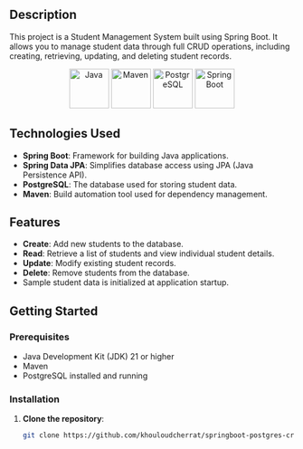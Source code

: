 ## Description
This project is a Student Management System built using Spring Boot. It allows you to manage student data through full CRUD operations, including creating, retrieving, updating, and deleting student records.

<p align="center">
  <a href="https://www.java.com/"><img src="https://www.vectorlogo.zone/logos/java/java-horizontal.svg" alt="Java" height="70"></a>
  <a href="https://maven.apache.org/"><img src="https://www.vectorlogo.zone/logos/apache_maven/apache_maven-icon.svg" alt="Maven" height="70"></a>
  <a href="https://www.postgresql.org/"><img src="https://www.vectorlogo.zone/logos/postgresql/postgresql-icon.svg" alt="PostgreSQL" height="70"></a>
  <a href="https://spring.io/"><img src="https://www.vectorlogo.zone/logos/springio/springio-icon.svg" alt="Spring Boot" height="70"></a>
</p>

## Technologies Used

- **Spring Boot**: Framework for building Java applications.
- **Spring Data JPA**: Simplifies database access using JPA (Java Persistence API).
- **PostgreSQL**: The database used for storing student data.
- **Maven**: Build automation tool used for dependency management.

## Features

- **Create**: Add new students to the database.
- **Read**: Retrieve a list of students and view individual student details.
- **Update**: Modify existing student records.
- **Delete**: Remove students from the database.
- Sample student data is initialized at application startup.

## Getting Started

### Prerequisites

- Java Development Kit (JDK) 21 or higher
- Maven
- PostgreSQL installed and running

### Installation

1. **Clone the repository**:
   ```bash
   git clone https://github.com/khouloudcherrat/springboot-postgres-crud-app.git

